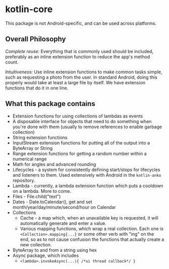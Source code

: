 # kotlin-core

This package is not Android-specific, and can be used across platforms.

## Overall Philosophy

*Complete reuse:*  Everything that is commonly used should be included, preferably as an inline 
extension function to reduce the app's method count.

*Intuitiveness:*  Use inline extension functions to make common tasks simple, such as requesting a 
photo from the user.  In standard Android, doing this properly would take at least a large file by 
itself.  We have extension functions that do it in one line.

## What this package contains

- Extension functions for using collections of lambdas as events
- A disposable interface for objects that need to do something when you're done with them (usually to remove references to enable garbage collection)
- String extension functions
- InputStream extension functions for putting all of the output into a ByteArray or String
- Range extension functions for getting a random number within a numerical range
- Math for angles and advanced rounding
- Lifecycles - a system for consistently defining start/stops for lifecycles and listeners to them.  Used extensively with Android in the `kotlin-anko` repository.
- Lambda - currently, a lambda extension function which puts a cooldown on a lambda.  More to come.
- Files - File.child("text")
- Dates - Date.toCalendar(), get and set month/year/day/minute/second/hour on Calendar
- Collections
  - Cache - a map which, when an unavailable key is requested, it will automatically generate and enter a value.
  - Various mapping functions, which wrap a real collection.  Each one is `<Collection>.mapping{...}` or some other verb with "ing" on the end, so as to not cause confusion the functions that actually create a new collection.
- ByteArray to and from a string using hex
- Async package, which includes
  - `<lambda>.invokeAsync(...){ /*ui thread callback*/ }`
